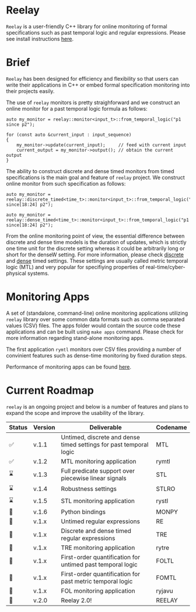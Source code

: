 # Reelay

`Reelay` is a user-friendly C++ library for online monitoring of formal specifications such as past temporal logic and regular expressions. Please see install instructions [here](https://github.com/doganulus/reelay/blob/master/INSTALL.md).

# Brief
`Reelay` has been designed for efficiency and flexibility so that users can write their applications in C++ or embed formal specification monitoring into their projects easily. 

The use of `reelay` monitors is pretty straighforward and we construct an online monitor for a past temporal logic formula as follows: 

	auto my_monitor = reelay::monitor<input_t>::from_temporal_logic("p1 since p2");

	for (const auto &current_input : input_sequence)
	{
		my_monitor->update(current_input);     // feed with current input
		current_output = my_monitor->output(); // obtain the current output
	}

The ability to construct discrete and dense timed monitors from timed specifications is the main goal and feature of `reelay` project. We construct online monitor from such specification as follows:
     
    auto my_monitor = reelay::discrete_timed<time_t>::monitor<input_t>::from_temporal_logic("p1 since[18:24] p2");

    auto my_monitor = reelay::dense_timed<time_t>::monitor<input_t>::from_temporal_logic("p1 since[18:24] p2");

From the online monitoring point of view, the essential difference between discrete and dense time models is the duration of updates, which is strictly one time unit for the discrete setting whereas it could be arbitrarily long or short for the denseW setting. For more information, please check [discrete]() and [dense]() timed settings. These settings are usually called metric temporal logic (MTL) and very popular for specifiying properties of real-time/cyber-physical systems.

# Monitoring Apps

A set of (standalone, command-line) online monitoring applications utilizing `reelay` library over some common data formats such as comma separated values (CSV) files. The apps folder would contain the source code these applications and can be built using `make apps` command. Please check for more information regarding stand-alone monitoring apps.

The first application `rymtl` monitors  over CSV files providing a number of convinient features such as dense-time monitoring by fixed duration steps.

Performance of monitoring apps can be found [here](https://github.com/doganulus/reelay/blob/master/docs/performance.md).

# Current Roadmap

`reelay` is an ongoing project and below is a number of features and plans to expand the scope and improve the usability of the library.

| Status | Version | Deliverable | Codename |
|-|---------|-------------|----------|
|✅| v.1.1 | Untimed, discrete and dense timed settings for past temporal logic | MTL
|✅| v.1.2 | MTL monitoring application | rymtl
|⌛| v.1.3 | Full predicate support over piecewise linear signals | STL
|⌛| v.1.4 | Robustness settings | STLRO
|⌛| v.1.5 | STL monitoring application | rystl
|🤞| v.1.6 | Python bindings | MONPY
|🤞| v.1.x | Untimed regular expressions | RE
|🤞| v.1.x | Discrete and dense timed regular expressions | TRE
|🤞| v.1.x | TRE monitoring application | rytre
|🤞| v.1.x | First-order quantification for untimed past temporal logic | FOLTL
|🤞| v.1.x | First-order quantification for past metric temporal logic | FOMTL
|🤞| v.1.x | FOL monitoring application | ryjavu |
|🤞| v.2.0 | Reelay 2.0! | REELAY